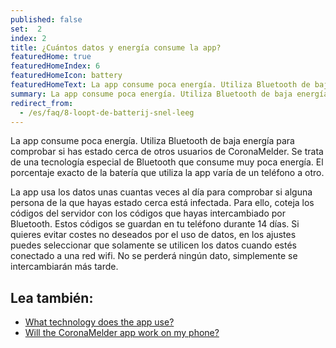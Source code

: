 ```yaml
---
published: false
set:  2
index: 2
title: ¿Cuántos datos y energía consume la app?
featuredHome: true
featuredHomeIndex: 6
featuredHomeIcon: battery
featuredHomeText: La app consume poca energía. Utiliza Bluetooth de baja energía...
summary: La app consume poca energía. Utiliza Bluetooth de baja energía...
redirect_from: 
  - /es/faq/8-loopt-de-batterij-snel-leeg
---
```

La app consume poca energía. Utiliza Bluetooth de baja energía para comprobar si has estado cerca de otros usuarios de CoronaMelder. Se trata de una tecnología especial de Bluetooth que consume muy poca energía. El porcentaje exacto de la batería que utiliza la app varía de un teléfono a otro.

La app usa los datos unas cuantas veces al día para comprobar si alguna persona de la que hayas estado cerca está infectada. Para ello, coteja los códigos del servidor con los códigos que hayas intercambiado por Bluetooth. Estos códigos se guardan en tu teléfono durante 14 días.
Si quieres evitar costes no deseados por el uso de datos, en los ajustes puedes seleccionar que solamente se utilicen los datos cuando estés conectado a una red wifi. No se perderá ningún dato, simplemente se intercambiarán más tarde.

## Lea también:

- <a href="/{{page.lang}}/faq/2-6-hoe-werkt-de-app-technisch-precies" lang="en" hreflang="en">What technology does the app use?</a> 
- <a href="/{{page.lang}}/faq/1-6-werkt-coronamelder-op-mijn-tel" lang="en" hreflang="en">Will the CoronaMelder app work on my phone?</a>

